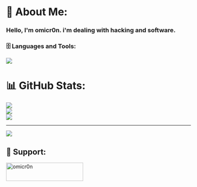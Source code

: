 # 💫 About Me:
### Hello, I'm omicr0n. i'm dealing with hacking and software.


<h3 align="left">🗄️ Languages and Tools:</h3>
<p align="left"> <a href="https://github.com/omicr0nn"><img src="https://skillicons.dev/icons?i=vscode,visualstudio,azure,gcp,replit,py,html,css,bootstrap,nodejs,cs,postman,git,github,stackoverflow,mongodb,mysql,selenium,sqlite,svg,netlify,heroku,discord,bots,linkedin,linux"> </a> </p>


# 📊 GitHub Stats:
![](https://github-readme-stats.vercel.app/api?username=omicr0nn&theme=vue-dark&hide_border=false&include_all_commits=false&count_private=false)<br/>
![](https://github-readme-streak-stats.herokuapp.com/?user=omicr0nn&theme=vue-dark&hide_border=false)<br/>
![](https://github-readme-stats.vercel.app/api/top-langs/?username=omicr0nn&theme=vue-dark&hide_border=false&include_all_commits=false&count_private=false&layout=compact)

---
[![](https://visitcount.itsvg.in/api?id=omicr0nn&icon=3&color=0)](https://visitcount.itsvg.in)

  ## 🫶 Support:

  <p><a href="https://www.buymeacoffee.com/omicr0n"> <img align="center" src="https://cdn.buymeacoffee.com/buttons/v2/default-yellow.png" height="50" width="210" alt="omicr0n" /></a></p><br><br>

  
<!-- Proudly created with GPRM ( https://gprm.itsvg.in ) -->
